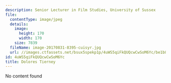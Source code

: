 ```yaml
---
description: Senior Lecturer in Film Studies, University of Sussex
file:
  contentType: image/jpeg
  details:
    image:
      height: 170
      width: 170
    size: 7839
  fileName: image-20170831-8395-cuisyr.jpg
  url: //images.ctfassets.net/bsux5spekp1p/4uWS5qiFkQUQcwCwSoM6Yc/be1b87df0a8862fa036cb328f25a92a4/image-20170831-8395-cuisyr.jpg
id: 4uWS5qiFkQUQcwCwSoM6Yc
title: Dolores Tierney
---
```

No content found